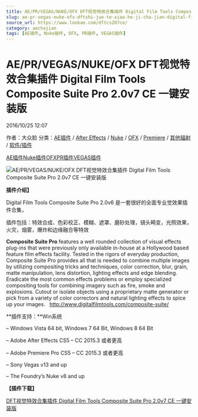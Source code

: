 ```yaml
---
title: AE/PR/VEGAS/NUKE/OFX DFT视觉特效合集插件 Digital Film Tools Composite Suite Pro 2.0v7 CE 一键安装版
slug: ae-pr-vegas-nuke-ofx-dftshi-jue-te-xiao-he-ji-cha-jian-digital-film-tools-composite-suite-pro-2-0v7-ce-yi-jian-an-zhuang-ban
source_url: https://www.lookae.com/dftcs207ce/
category: aechajian
tags: [AE插件, Nuke插件, OFX, PR插件, VEGAS插件]
---
```

# AE/PR/VEGAS/NUKE/OFX DFT视觉特效合集插件 Digital Film Tools Composite Suite Pro 2.0v7 CE 一键安装版

2016/10/25 12:07

作者：大众脸
分类：[AE插件](https://www.lookae.com/after-effects/aechajian/) / [After Effects](https://www.lookae.com/after-effects/) / [Nuke](https://www.lookae.com/qitarjcj/nukezy/) / [OFX](https://www.lookae.com/qitarjcj/ofxzy/) / [Premiere](https://www.lookae.com/qitarjcj/premierezy/) / [其他辐射](https://www.lookae.com/others/) / [软件/插件](https://www.lookae.com/qitarjcj/)

[AE插件](https://www.lookae.com/tag/ae%e6%8f%92%e4%bb%b6/)[Nuke插件](https://www.lookae.com/tag/nuke%e6%8f%92%e4%bb%b6/)[OFX](https://www.lookae.com/tag/ofx/)[PR插件](https://www.lookae.com/tag/pr%e6%8f%92%e4%bb%b6/)[VEGAS插件](https://www.lookae.com/tag/vegas%e6%8f%92%e4%bb%b6/)

![AE/PR/VEGAS/NUKE/OFX DFT视觉特效合集插件 Digital Film Tools Composite Suite Pro 2.0v7 CE 一键安装版](https://www.lookae.com/wp-content/uploads/2016/01/Composite-Suite-Pro.jpg "AE/PR/VEGAS/NUKE/OFX DFT视觉特效合集插件 Digital Film Tools Composite Suite Pro 2.0v7 CE 一键安装版-LookAE.com")

**插件介绍】**

Digital Film Tools Composite Suite Pro 2.0v6 是一套很好的全面专业觉效果插件合集，

插件包括：特效合成、色彩校正、模糊、遮罩、磨砂处理，镜头畸变，光照效果，火灾，烟雾，爆炸和边缘融合等特效

**Composite Suite Pro** features a well rounded collection of visual effects plug-ins that were previously only available in-house at a Hollywood based feature film effects facility. Tested in the rigors of everyday production, Composite Suite Pro provides all that is needed to combine multiple images by utilizing compositing tricks and techniques, color correction, blur, grain, matte manipulation, lens distortion, lighting effects and edge blending. Eradicate the most common effects problems or employ specialized compositing tools for combining imagery such as fire, smoke and explosions. Cutout or isolate objects using a proprietary matte generator or pick from a variety of color correctors and natural lighting effects to spice up your images.   http://www.digitalfilmtools.com/composite-suite/

**插件支持：**Win系统

– Windows Vista 64 bit, Windows 7 64 Bit, Windows 8 64 Bit

– Adobe After Effects CS5 – CC 2015.3 或者更高

– Adobe Premiere Pro CS5 – CC 2015.3 或者更高

– Sony Vegas v13 and up

– The Foundry’s Nuke v8 and up

**【插件下载】**

[DFT视觉特效合集插件 Digital Film Tools Composite Suite Pro 2.0v7 CE 一键安装版](http://lookae.ctfile.com/fs/hYh159346186)
